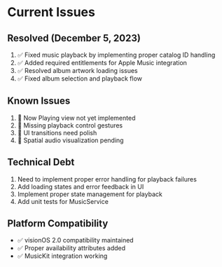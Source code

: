 # Current Issues

## Resolved (December 5, 2023)
1. ✅ Fixed music playback by implementing proper catalog ID handling
2. ✅ Added required entitlements for Apple Music integration
3. ✅ Resolved album artwork loading issues
4. ✅ Fixed album selection and playback flow

## Known Issues
1. 🐛 Now Playing view not yet implemented
2. 🐛 Missing playback control gestures
3. 🐛 UI transitions need polish
4. 🐛 Spatial audio visualization pending

## Technical Debt
1. Need to implement proper error handling for playback failures
2. Add loading states and error feedback in UI
3. Implement proper state management for playback
4. Add unit tests for MusicService

## Platform Compatibility
- ✅ visionOS 2.0 compatibility maintained
- ✅ Proper availability attributes added
- ✅ MusicKit integration working